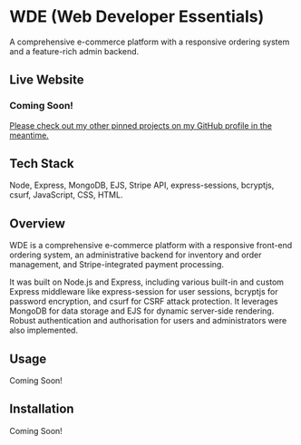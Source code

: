 # WDE (Web Developer Essentials)

A comprehensive e-commerce platform with a responsive ordering system and a feature-rich admin backend.

## Live Website

### Coming Soon!

[Please check out my other pinned projects on my GitHub profile in the meantime.](https://github.com/PieterSmith81)

## Tech Stack

Node, Express, MongoDB, EJS, Stripe API, express-sessions, bcryptjs, csurf, JavaScript, CSS, HTML.

## Overview

WDE is a comprehensive e-commerce platform with a responsive front-end ordering system, an administrative backend for inventory and order management, and Stripe-integrated payment processing.

It was built on Node.js and Express, including various built-in and custom Express middleware like express-session for user sessions, bcryptjs for password encryption, and csurf for CSRF attack protection. It leverages MongoDB for data storage and EJS for dynamic server-side rendering. Robust authentication and authorisation for users and administrators were also implemented.

## Usage

Coming Soon!

## Installation

Coming Soon!
